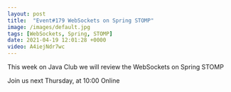 ```yaml
---
layout: post
title:  "Event#179 WebSockets on Spring STOMP"
image: /images/default.jpg
tags: [WebSockets, Spring, STOMP]
date: 2021-04-19 12:01:28 +0000
video: A4iejNdr7wc
---
```


This week on Java Club we will review the WebSockets on Spring STOMP

Join us next Thursday, at 10:00 Online
